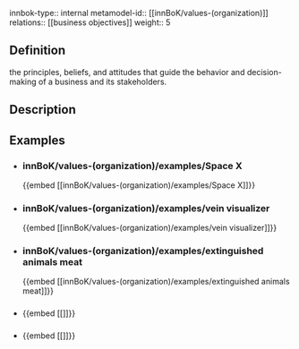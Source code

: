 
innbok-type:: internal
metamodel-id:: [[innBoK/values-(organization)]]
relations:: [[business objectives]]
weight:: 5

## Definition
the principles, beliefs, and attitudes that guide the behavior and decision-making of a business and its stakeholders.
## Description
## Examples
- ### innBoK/values-(organization)/examples/Space X
	{{embed [[innBoK/values-(organization)/examples/Space X]]}}
- ### innBoK/values-(organization)/examples/vein visualizer
	{{embed [[innBoK/values-(organization)/examples/vein visualizer]]}}
- ### innBoK/values-(organization)/examples/extinguished animals meat
	{{embed [[innBoK/values-(organization)/examples/extinguished animals meat]]}}
- ### 
	{{embed [[]]}}
- ### 
	{{embed [[]]}}


